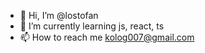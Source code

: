 - 👋 Hi, I’m @lostofan
- 🌱 I’m currently learning js, react, ts
- 📫 How to reach me kolog007@gmail.com

<!---
lostofan/lostofan is a ✨ special ✨ repository because its `README.md` (this file) appears on your GitHub profile.
You can click the Preview link to take a look at your changes.
--->
